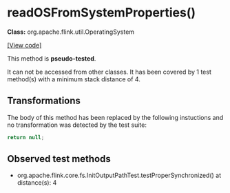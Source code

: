 # readOSFromSystemProperties()

**Class:** org.apache.flink.util.OperatingSystem

[[View code]](https://github.com/apache/flink/blob/740f711c4ec9c4b7cdefd01c9f64857c345a68a1/flink-core/src/main/java//org/apache/flink/util/OperatingSystem.java#L110)

This method is **pseudo-tested**.


It can not be accessed from other classes. 
It has been covered by 1 test method(s) with a minimum stack distance of 4.

## Transformations


The body of this method has been replaced by the following instuctions and no transformation was detected by the test suite:

```Java
return null;
```





## Observed test methods

* org.apache.flink.core.fs.InitOutputPathTest.testProperSynchronized() at distance(s): 4

